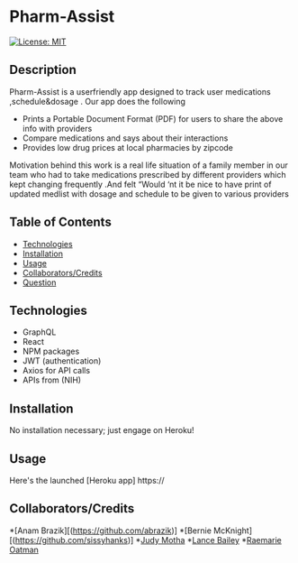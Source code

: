 # Pharm-Assist
[![License: MIT](https://img.shields.io/badge/License-MIT-yellow.svg)](https://opensource.org/licenses/MIT)

## Description
Pharm-Assist is a userfriendly app designed to track user medications ,schedule&dosage . Our app does the following 
* Prints a  Portable Document Format (PDF) for users to share the above info with providers
* Compare  medications and says about their interactions
* Provides low drug prices at local pharmacies by zipcode

Motivation behind this work  is  a real life situation of a family member in our team who  had to take  medications prescribed by different providers  which kept changing frequently .And felt “Would ‘nt it be nice to have  print of updated medlist with dosage and  schedule to be given to various providers


## Table of Contents
  * [Technologies](#technologies)
  * [Installation](#installation)
  * [Usage](#usage)
  * [Collaborators/Credits](#collaborators)
  * [Question](#questions)

## Technologies
* GraphQL
* React
* NPM packages
* JWT (authentication)
* Axios for API calls
* APIs from (NIH)


## Installation
No installation necessary; just engage on Heroku!

## Usage
Here's the launched [Heroku app] https://


## Collaborators/Credits
*[Anam Brazik][(https://github.com/abrazik)]
*[Bernie McKnight][(https://github.com/sissyhanks)]
*[Judy Motha](https://github.com/JudyMotha)
*[Lance Bailey](https://github.com/lancebailey26)
*[Raemarie Oatman](https://github.com/rmoatman)
